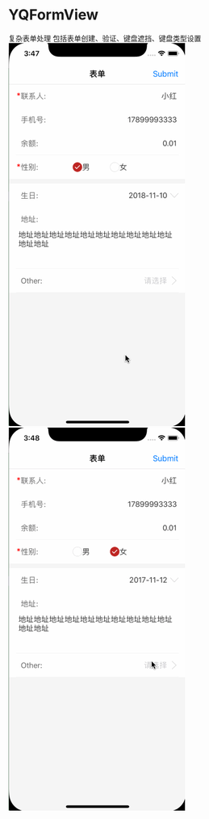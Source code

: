 # YQFormView
复杂表单处理 包括表单创建、验证、键盘遮挡、键盘类型设置
<br>
![示例1](https://github.com/liuyaquan/YQFormView/blob/master/pic.gif)
![示例2](https://github.com/liuyaquan/YQFormView/blob/master/pic1.gif)
